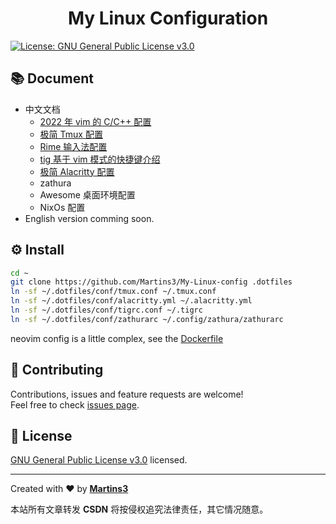 <h1 align="center">My Linux Configuration</h1>
<p>
  <a href="https://www.gnu.org/licenses/gpl-3.0.en.html" target="_blank">
    <img alt="License: GNU General Public License v3.0" src="https://img.shields.io/badge/License-GNU General Public License v3.0-yellow.svg" />
  </a>
</p>

## 📚 Document

* 中文文档
  * [2022 年 vim 的 C/C++ 配置](./docs/nvim.md)
  * [极简 Tmux 配置](./docs/tmux.md)
  * [Rime 输入法配置](./docs/rime.md)
  * [tig 基于 vim 模式的快捷键介绍](./docs/tig.md)
  * [极简 Alacritty 配置](./docs/alacritty.md)
  * zathura
  * Awesome 桌面环境配置
  * NixOs 配置
* English version comming soon.

## ⚙ Install
```sh
cd ~
git clone https://github.com/Martins3/My-Linux-config .dotfiles
ln -sf ~/.dotfiles/conf/tmux.conf ~/.tmux.conf
ln -sf ~/.dotfiles/conf/alacritty.yml ~/.alacritty.yml
ln -sf ~/.dotfiles/conf/tigrc.conf ~/.tigrc
ln -sf ~/.dotfiles/conf/zathurarc ~/.config/zathura/zathurarc
```
neovim config is a little complex, see the [Dockerfile](https://github.com/Martins3/My-Linux-Config/blob/master/scripts/ubuntu/Dockerfile)

## 🤝 Contributing

Contributions, issues and feature requests are welcome!<br />Feel free to check [issues page](https://github.com/Martins3/My-Linux-config/issues).

## 📝 License

[GNU General Public License v3.0](https://www.gnu.org/licenses/gpl-3.0.en.html) licensed.

***
Created with ❤️ by [**Martins3**](https://martins3.github.io/)

<script src="https://giscus.app/client.js"
        data-repo="Martins3/My-Linux-Config"
        data-repo-id="MDEwOlJlcG9zaXRvcnkyMTUwMDkyMDU="
        data-category="General"
        data-category-id="MDE4OkRpc2N1c3Npb25DYXRlZ29yeTMyODc0NjA5"
        data-mapping="pathname"
        data-reactions-enabled="1"
        data-emit-metadata="0"
        data-input-position="bottom"
        data-theme="light"
        data-lang="en"
        crossorigin="anonymous"
        async>
</script>

本站所有文章转发 **CSDN** 将按侵权追究法律责任，其它情况随意。
